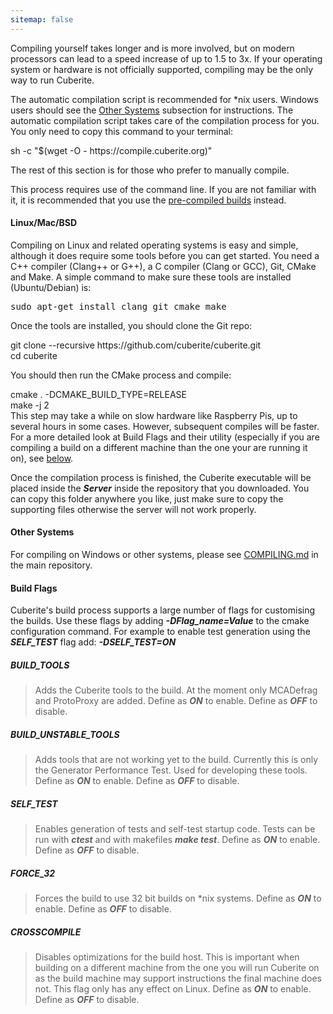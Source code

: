 ```yaml
---
sitemap: false
---
```

Compiling yourself takes longer and is more involved, but on modern processors can lead to a speed increase of up to 1.5 to 3x. If your operating system or hardware is not officially supported, compiling may be the only way to run Cuberite.

The automatic compilation script is recommended for *nix users. Windows users should see the [Other Systems](#other-systems) subsection for instructions. The automatic compilation script takes care of the compilation process for you. You only need to copy this command to your terminal:

<div class="code-box">sh -c "$(wget -O - https://compile.cuberite.org)"</div>

The rest of this section is for those who prefer to manually compile.

<div class="warning-box">
	<div class="warning-box-body">
		This process requires use of the command line. If you are not familiar with it, it is recommended that you use the <a href="#pre-com">pre-compiled builds</a> instead.
	</div>
</div>

#### Linux/Mac/BSD
Compiling on Linux and related operating systems is easy and simple, although it does require some tools before you can get started. You need a C++ compiler (Clang++ or G++), a C compiler (Clang or GCC), Git, CMake and Make. A simple command to make sure these tools are installed (Ubuntu/Debian) is:

<pre>sudo apt-get install clang git cmake make</pre>

Once the tools are installed, you should clone the Git repo:

<div class="code-box">
git clone --recursive https://github.com/cuberite/cuberite.git<br/>
cd cuberite
</div>

You should then run the CMake process and compile:

<div class="code-box">
cmake . -DCMAKE_BUILD_TYPE=RELEASE<br/>
make -j 2
</div>

<div class="warning-box">
	<div class="warning-box-body">
		This step may take a while on slow hardware like Raspberry Pis, up to several hours in some cases. However, subsequent compiles will be faster.
	</div>
</div>

<div class="info-box">
	<div class="info-box-body">
		For a more detailed look at Build Flags and their utility (especially if you are compiling a build on a different machine than the one your are running it on), see <a href="#build-flags">below</a>.
	</div>
</div>

Once the compilation process is finished, the Cuberite executable will be placed inside the ***Server*** inside the repository that you downloaded. You can copy this folder anywhere you like, just make sure to copy the supporting files otherwise the server will not work properly.

#### Other Systems
For compiling on Windows or other systems, please see [COMPILING.md](https://github.com/cuberite/cuberite/blob/master/COMPILING.md) in the main repository.

#### Build Flags
Cuberite's build process supports a large number of flags for customising the builds. Use these flags by adding ***-DFlag_name=Value*** to the cmake configuration command. For example to enable test generation using the ***SELF_TEST*** flag add: ***-DSELF_TEST=ON***

##### BUILD_TOOLS
> Adds the Cuberite tools to the build. At the moment only MCADefrag and ProtoProxy are added. Define as ***ON*** to enable. Define as ***OFF*** to disable.

##### BUILD_UNSTABLE_TOOLS
> Adds tools that are not working yet to the build. Currently this is only the Generator Performance Test. Used for developing these tools. Define as ***ON*** to enable. Define as ***OFF*** to disable.

##### SELF_TEST
> Enables generation of tests and self-test startup code. Tests can be run with ***ctest*** and with makefiles ***make test***. Define as ***ON*** to enable. Define as ***OFF*** to disable.
		
##### FORCE_32
> Forces the build to use 32 bit builds on *nix systems. Define as ***ON*** to enable. Define as ***OFF*** to disable.

##### CROSSCOMPILE
> Disables optimizations for the build host. This is important when building on a different machine from the one you will run Cuberite on as the build machine may support instructions the final machine does not. This flag only has any effect on Linux. Define as ***ON*** to enable. Define as ***OFF*** to disable.
